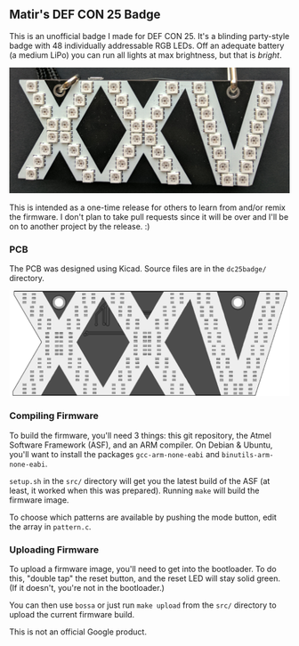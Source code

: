 ## Matir's DEF CON 25 Badge ##

This is an unofficial badge I made for DEF CON 25.  It's a blinding party-style
badge with 48 individually addressable RGB LEDs.  Off an adequate battery (a
medium LiPo) you can run all lights at max brightness, but that is *bright*.

![Finished Badge](https://raw.githubusercontent.com/Matir/DC25Badge/master/img/finished_badge.jpg)

This is intended as a one-time release for others to learn from and/or remix the
firmware.  I don't plan to take pull requests since it will be over and I'll be
on to another project by the release.  :)

### PCB ###

The PCB was designed using Kicad.  Source files are in the `dc25badge/`
directory.

![PCB Rendering](https://raw.githubusercontent.com/Matir/DC25Badge/master/img/xxv_top.png)

### Compiling Firmware ###

To build the firmware, you'll need 3 things: this git repository, the Atmel
Software Framework (ASF), and an ARM compiler.  On Debian & Ubuntu, you'll want
to install the packages `gcc-arm-none-eabi` and `binutils-arm-none-eabi`.

`setup.sh` in the `src/` directory will get you the latest build of the ASF (at
least, it worked when this was prepared).  Running `make` will build the
firmware image.

To choose which patterns are available by pushing the mode button, edit the
array in `pattern.c`.

### Uploading Firmware ###

To upload a firmware image, you'll need to get into the bootloader.  To do this,
"double tap" the reset button, and the reset LED will stay solid green.  (If it
doesn't, you're not in the bootloader.)

You can then use `bossa` or just run `make upload` from the `src/` directory to
upload the current firmware build.

This is not an official Google product.
